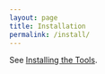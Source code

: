 ```yaml
---
layout: page
title: Installation
permalink: /install/
---
```


See [Installing the Tools](https://github.com/ZettelGeist/zettelgeist/wiki/Installing-the-Tools).
